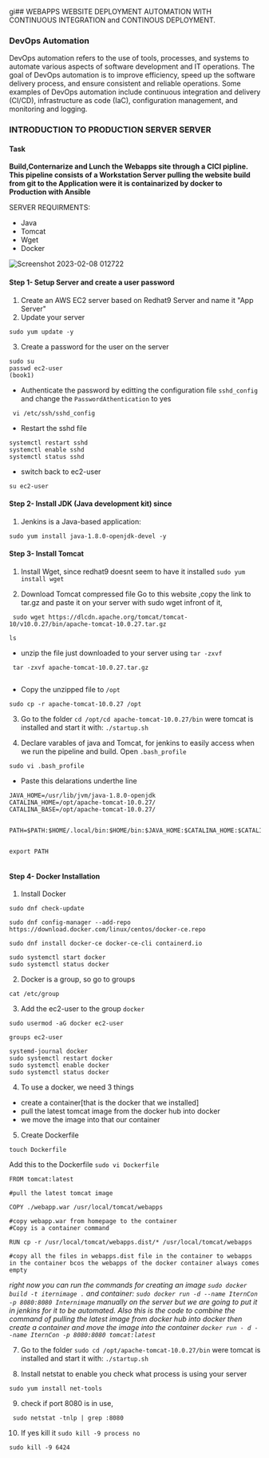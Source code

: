 gi## WEBAPPS WEBSITE DEPLOYMENT AUTOMATION WITH CONTINUOUS INTEGRATION and CONTINOUS DEPLOYMENT. 
### DevOps Automation

DevOps automation refers to the use of tools, processes, and systems to automate various aspects of software development and IT operations. The goal of DevOps automation is to improve efficiency, speed up the software delivery process, and ensure consistent and reliable operations. Some examples of DevOps automation include continuous integration and delivery (CI/CD), infrastructure as code (IaC), configuration management, and monitoring and logging.


### INTRODUCTION TO PRODUCTION SERVER SERVER

#### Task
**Build,Conternarize and Lunch the Webapps site through a CICI pipline. This pipeline consists of a Workstation Server pulling the website build from git to the Application were it is containarized by docker to Production with Ansible** 

SERVER REQUIRMENTS:
- Java
- Tomcat
- Wget
- Docker

![Screenshot 2023-02-08 012722](https://user-images.githubusercontent.com/101978292/217397916-0c21b85c-73fa-449a-b23a-a810280d2221.jpg)


#### Step 1- Setup Server and create a user password
1. Create an AWS EC2 server based on Redhat9 Server and name it "App Server"
2. Update your server

```
sudo yum update -y
```

3. Create a password for the user on the server

```
sudo su
passwd ec2-user 
(book1)
```

- Authenticate the password by editting the configuration file `sshd_config` and change the `PasswordAthentication` to yes 

```
 vi /etc/ssh/sshd_config

```
- Restart the sshd file
```
systemctl restart sshd
systemctl enable sshd
systemctl status sshd

```
- switch back to ec2-user
```
su ec2-user
```
#### Step 2- Install JDK (Java development kit) since 

1. Jenkins is a Java-based application:

```
sudo yum install java-1.8.0-openjdk-devel -y
```
#### Step 3- Install Tomcat
1. Install Wget, since redhat9 doesnt seem to have it installed `sudo yum install wget`

2.  Download Tomcat compressed file
Go to this website   ,copy the link to tar.gz and paste it on your server with sudo wget infront of it,

```
 sudo wget https://dlcdn.apache.org/tomcat/tomcat-10/v10.0.27/bin/apache-tomcat-10.0.27.tar.gz

ls

```
- unzip the file just downloaded to your server using `tar -zxvf`
```
 tar -zxvf apache-tomcat-10.0.27.tar.gz
 

```

- Copy the unzipped file to `/opt`

```
sudo cp -r apache-tomcat-10.0.27 /opt

```
3. Go to the folder `cd /opt/cd apache-tomcat-10.0.27/bin`
were tomcat is installed and start it with: `./startup.sh`

4. Declare varables of java and Tomcat, for jenkins to easily access when we run the pipeline and build. Open `.bash_profile`

```
sudo vi .bash_profile

```
- Paste this delarations underthe line 

```
JAVA_HOME=/usr/lib/jvm/java-1.8.0-openjdk
CATALINA_HOME=/opt/apache-tomcat-10.0.27/
CATALINA_BASE=/opt/apache-tomcat-10.0.27/


PATH=$PATH:$HOME/.local/bin:$HOME/bin:$JAVA_HOME:$CATALINA_HOME:$CATALINA_BASE


export PATH


```
#### Step 4- Docker Installation

1. Install Docker
```
sudo dnf check-update

sudo dnf config-manager --add-repo https://download.docker.com/linux/centos/docker-ce.repo

sudo dnf install docker-ce docker-ce-cli containerd.io

sudo systemctl start docker
sudo systemctl status docker

```

2. Docker is a group, so go to groups
```
cat /etc/group
```
3. Add the ec2-user to the group `docker`

```
sudo usermod -aG docker ec2-user

groups ec2-user

systemd-journal docker
sudo systemctl restart docker
sudo systemctl enable docker
sudo systemctl status docker

```
4. To use a docker, we need 3 things
- create a container[that is the docker that we installed]
- pull the latest tomcat image from the docker hub into docker
-  we move the image into that our container


5. Create Dockerfile 

```
touch Dockerfile

```
Add this to the Dockerfile `sudo vi Dockerfile`

```
FROM tomcat:latest 

#pull the latest tomcat image

COPY ./webapp.war /usr/local/tomcat/webapps

#copy webapp.war from homepage to the container
#Copy is a container command

RUN cp -r /usr/local/tomcat/webapps.dist/* /usr/local/tomcat/webapps

#copy all the files in webapps.dist file in the container to webapps in the container bcos the webapps of the docker container always comes empty

```
*right now you can run the commands for creating an image  `sudo docker build -t iternimage .`  and container: `sudo docker run -d --name IternCon -p 8080:8080 Internimage` manually on the server but we are going to put it in jenkins for it to be automated. Also this is the code to combine the command of pulling the latest image from docker hub into docker then create a container and move the image into the container `docker run - d --name IternCon -p 8080:8080 tomcat:latest`*

7. Go to the folder `sudo cd /opt/apache-tomcat-10.0.27/bin`
were tomcat is installed and start it with: `./startup.sh`

8. Install  netstat to enable you check what process is using your server

```
sudo yum install net-tools 
```

9. check if port 8080 is in use, 

```
 sudo netstat -tnlp | grep :8080
```

10. If yes kill it `sudo kill -9 process no`

```
sudo kill -9 6424
```